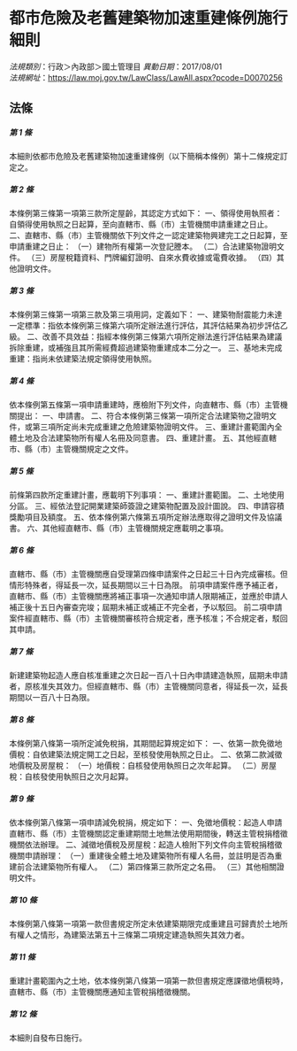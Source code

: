 # 都市危險及老舊建築物加速重建條例施行細則

*法規類別*：行政＞內政部＞國土管理目
*異動日期*：2017/08/01  
*法規網址*：https://law.moj.gov.tw/LawClass/LawAll.aspx?pcode=D0070256



## 法條
##### 第 1 條
本細則依都市危險及老舊建築物加速重建條例（以下簡稱本條例）第十二條規定訂定之。

##### 第 2 條
本條例第三條第一項第三款所定屋齡，其認定方式如下：
一、領得使用執照者：自領得使用執照之日起算，至向直轄市、縣（市）主管機關申請重建之日止。
二、直轄市、縣（市）主管機關依下列文件之一認定建築物興建完工之日起算，至申請重建之日止：
（一）建物所有權第一次登記謄本。
（二）合法建築物證明文件。
（三）房屋稅籍資料、門牌編釘證明、自來水費收據或電費收據。
（四）其他證明文件。

##### 第 3 條
本條例第三條第一項第三款及第三項用詞，定義如下：
一、建築物耐震能力未達一定標準：指依本條例第三條第六項所定辦法進行評估，其評估結果為初步評估乙級。
二、改善不具效益：指經本條例第三條第六項所定辦法進行評估結果為建議拆除重建，或補強且其所需經費超過建築物重建成本二分之一。
三、基地未完成重建：指尚未依建築法規定領得使用執照。

##### 第 4 條
依本條例第五條第一項申請重建時，應檢附下列文件，向直轄市、縣（市）主管機關提出：
一、申請書。
二、符合本條例第三條第一項所定合法建築物之證明文件，或第三項所定尚未完成重建之危險建築物證明文件。
三、重建計畫範圍內全體土地及合法建築物所有權人名冊及同意書。
四、重建計畫。
五、其他經直轄市、縣（市）主管機關規定之文件。

##### 第 5 條
前條第四款所定重建計畫，應載明下列事項：
一、重建計畫範圍。
二、土地使用分區。
三、經依法登記開業建築師簽證之建築物配置及設計圖說。
四、申請容積獎勵項目及額度。
五、依本條例第六條第五項所定辦法應取得之證明文件及協議書。
六、其他經直轄市、縣（市）主管機關規定應載明之事項。

##### 第 6 條
直轄市、縣（市）主管機關應自受理第四條申請案件之日起三十日內完成審核。但情形特殊者，得延長一次，延長期間以三十日為限。
前項申請案件應予補正者，直轄市、縣（市）主管機關應將補正事項一次通知申請人限期補正，並應於申請人補正後十五日內審查完竣；屆期未補正或補正不完全者，予以駁回。
前二項申請案件經直轄市、縣（市）主管機關審核符合規定者，應予核准；不合規定者，駁回其申請。

##### 第 7 條
新建建築物起造人應自核准重建之次日起一百八十日內申請建造執照，屆期未申請者，原核准失其效力。但經直轄市、縣（市）主管機關同意者，得延長一次，延長期間以一百八十日為限。

##### 第 8 條
本條例第八條第一項所定減免稅捐，其期間起算規定如下：
一、依第一款免徵地價稅：自依建築法規定開工之日起，至核發使用執照之日止。
二、依第二款減徵地價稅及房屋稅：
（一）地價稅：自核發使用執照日之次年起算。
（二）房屋稅：自核發使用執照日之次月起算。

##### 第 9 條
依本條例第八條第一項申請減免稅捐，規定如下：
一、免徵地價稅：起造人申請直轄市、縣（市）主管機關認定重建期間土地無法使用期間後，轉送主管稅捐稽徵機關依法辦理。
二、減徵地價稅及房屋稅：起造人檢附下列文件向主管稅捐稽徵機關申請辦理：
（一）重建後全體土地及建築物所有權人名冊，並註明是否為重建前合法建築物所有權人。
（二）第四條第三款所定之名冊。
（三）其他相關證明文件。

##### 第 10 條
本條例第八條第一項第一款但書規定所定未依建築期限完成重建且可歸責於土地所有權人之情形，為建築法第五十三條第二項規定建造執照失其效力者。

##### 第 11 條
重建計畫範圍內之土地，依本條例第八條第一項第一款但書規定應課徵地價稅時，直轄市、縣（市）主管機關應通知主管稅捐稽徵機關。

##### 第 12 條
本細則自發布日施行。


